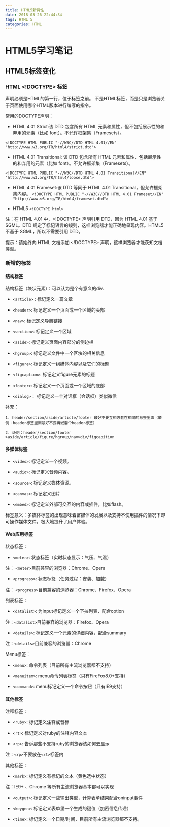 ```yaml
---
title: HTML5新特性
date: 2018-03-26 22:44:34
tags: HTML 5
categories: HTML
---
```

# HTML5学习笔记

## HTML5标签变化

### HTML <!DOCTYPE> 标签

<!DOCTYPE> 声明必须是HTML的第一行，位于<html>标签之前。

<!DOCTYPE>不是HTML标签，而是只是浏览器关于页面使用哪个HTML版本进行编写的指令。

常用的DOCTYPE声明：
  - HTML 4.01 Strict:该 DTD 包含所有 HTML 元素和属性，但不包括展示性的和弃用的元素（比如 font）。不允许框架集（Framesets）。

  `<!DOCTYPE HTML PUBLIC "-//W3C//DTD HTML 4.01//EN" "http://www.w3.org/TR/html4/strict.dtd">`

  - HTML  4.01 Transitional: 该 DTD 包含所有 HTML 元素和属性，包括展示性的和弃用的元素（比如 font）。不允许框架集（Framesets）。

  `<!DOCTYPE HTML PUBLIC "-//W3C//DTD HTML 4.01 Transitional//EN"
  "http://www.w3.org/TR/html4/loose.dtd">`

  - HTML 4.01 Frameset:该 DTD 等同于 HTML 4.01 Transitional，但允许框架集内容。
    `<!DOCTYPE HTML PUBLIC "-//W3C//DTD HTML 4.01 Frameset//EN"
    "http://www.w3.org/TR/html4/frameset.dtd">`

  - HTML5
  `<!DOCTYPE html>`

注：在 HTML 4.01 中，<!DOCTYPE> 声明引用 DTD，因为 HTML 4.01 基于 SGML。DTD 规定了标记语言的规则，这样浏览器才能正确地呈现内容。HTML5 不基于 SGML，所以不需要引用 DTD。

提示：请始终向 HTML 文档添加 <!DOCTYPE> 声明，这样浏览器才能获知文档类型。

### 新增的标签

#### 结构标签
结构标签（块状元素）：可以认为是个有意义的div.

- `<article>` : 标记定义一篇文章

- `<header>`: 标记定义一个页面或一个区域的头部

- `<nav>`: 标记定义导航链接

- `<section>`: 标记定义一个区域

- `<aside>`: 标记定义页面内容部分的侧边栏

- `<hgroup>`: 标记定义文件中一个区块的相关信息

- `<figure>`: 标记定义一组媒体内容以及它们的标题

- `<figcaption>`: 标记定义figure元素的标题

- `<footer>`: 标记定义一个页面或一个区域的底部

- `<dialog>`： 标记定义一个对话框（会话框）类似微信

补充：

    1. header/section/aside/article/footer 最好不要互相嵌套在相同的标签里面（举例：header标签里面最好不要再嵌套个header标签）

    2. 级别：header/section/footer >aside/article/figure/hgroup/nav>div/figcapition


#### 多媒体标签

- `<video>`: 标记定义一个视频。

- `<audio>`: 标记定义音频内容。

- `<source>`: 标记定义媒体资源。

- `<canvas>`: 标记定义图片

- `<embed>`: 标记定义外部可交互的内容或插件，比如flash。

标签意义：多媒体标签的出现意味着富媒体的发展以及支持不使用插件的情况下即可操作媒体文件，极大地提升了用户体验。

#### Web应用标签

状态标签：

  - `<meter>`: 状态标签（实时状态显示：气压、气温）

  注： `<meter>`目前兼容的浏览器：Chrome、Opera

  - `<progress>`: 状态标签（任务过程：安装、加载）

  注： `<progress>`目前兼容的浏览器：Chrome、Firefox、Opera

列表标签：
  - `<datalist>`: 为input标记定义一个下拉列表，配合option

  注：`<datalist>`目前兼容的浏览器：Firefox、Opera

  - `<details>`: 标记定义一个元素的详细内容，配合summary

  注：`<details>`目前兼容的浏览器：Chrome

Menu标签：
  -  `<menu>`: 命令列表（目前所有主流浏览器都不支持）

  - `<menuitem>`: menu命令列表标签（只有FireFox8.0+支持）

  - `<command>`: menu标记定义一个命令按钮（只有IE9支持）


#### 其他标签

注释标签：
  - `<ruby>`: 标记定义注释或音标

  - `<rt>`: 标记定义对ruby的注释内容文本

  - `<rp>`: 告诉那些不支持ruby的浏览器该如何去显示

  注：`<rp>`不要放在`<rt>`标签内

其他标签：
  - `<mark>`: 标记定义有标记的文本（黄色选中状态）

  注：IE9+ 、Chrome 等所有主流浏览器基本都可以实现

  - `<output>`: 标记定义一些输出类型，计算表单结果配合oninput事件

  - `<keygen>`: 标记定义表单里一个生成的键值（加密信息传递）

  - `<time>`: 标记定义一个日期/时间，目前所有主流浏览器都不支持。
